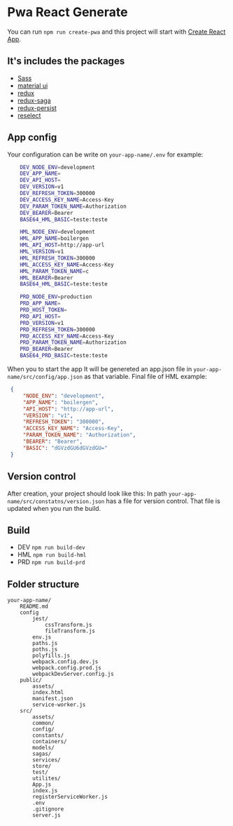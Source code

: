 
# Pwa React Generate

You can run `npm run create-pwa` and this project will start with [Create React App](https://github.com/facebookincubator/create-react-app). 

## It's includes the packages

 - [Sass](https://sass-lang.com/)
 - [material ui](https://v1-3-0.material-ui.com/) 
 - [redux](https://redux.js.org/)
 - [redux-saga](https://redux-saga.js.org/)
 - [redux-persist](https://github.com/rt2zz/redux-persist)
 - [reselect](https://github.com/reduxjs/reselect)

## App config

Your configuration can be write on `your-app-name/.env` for example:

```sh
    DEV_NODE_ENV=development
    DEV_APP_NAME=
    DEV_API_HOST=
    DEV_VERSION=v1
    DEV_REFRESH_TOKEN=300000
    DEV_ACCESS_KEY_NAME=Access-Key
    DEV_PARAM_TOKEN_NAME=Authorization
    DEV_BEARER=Bearer
    BASE64_HML_BASIC=teste:teste

    HML_NODE_ENV=development
    HML_APP_NAME=boilergen
    HML_API_HOST=http://app-url
    HML_VERSION=v1
    HML_REFRESH_TOKEN=300000
    HML_ACCESS_KEY_NAME=Access-Key
    HML_PARAM_TOKEN_NAME=c
    HML_BEARER=Bearer
    BASE64_HML_BASIC=teste:teste

    PRD_NODE_ENV=production
    PRD_APP_NAME=
    PRD_HOST_TOKEN=
    PRD_API_HOST=
    PRD_VERSION=v1
    PRD_REFRESH_TOKEN=300000
    PRD_ACCESS_KEY_NAME=Access-Key
    PRD_PARAM_TOKEN_NAME=Authorization
    PRD_BEARER=Bearer
    BASE64_PRD_BASIC=teste:teste
```
When you to start the app It will be genereted an app.json file in `your-app-name/src/config/app.json` as that variable. 
Final file of HML example:

```json
 {
     "NODE_ENV": "development",
     "APP_NAME": "boilergen",
     "API_HOST": "http://app-url",
     "VERSION": "v1",
     "REFRESH_TOKEN": "300000",
     "ACCESS_KEY_NAME": "Access-Key",
     "PARAM_TOKEN_NAME": "Authorization",
     "BEARER": "Bearer",
     "BASIC": "dGVzdGU6dGVzdGU="
 }
```


## Version control

After creation, your project should look like this:
In path `your-app-name/src/constatns/version.json` has a file for version control. That file is updated when you run the build.

## Build

- DEV `npm run build-dev`
- HML `npm run build-hml`
- PRD `npm run build-prd`

## Folder structure


```
your-app-name/
    README.md
    config
        jest/
            cssTransform.js
            fileTransform.js
        env.js
        paths.js
        poths.js
        polyfills.js
        webpack.config.dev.js
        webpack.config.prod.js
        webpackDevServer.config.js
    public/
        assets/
        index.html
        manifest.json
        service-worker.js
    src/
        assets/
        common/
        config/
        constants/
        containers/
        models/
        sagas/
        services/
        store/
        test/
        utilites/
        App.js
        index.js
        registerServiceWorker.js
        .env
        .gitignore
        server.js
```